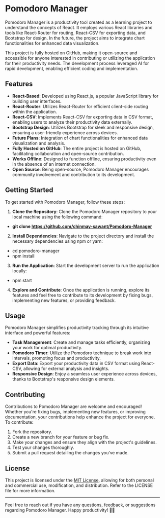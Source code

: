 # Pomodoro Manager

Pomodoro Manager is a productivity tool created as a learning project to understand the concepts of React. It employs various React libraries and tools like React-Router for routing, React-CSV for exporting data, and Bootstrap for design. In the future, the project aims to integrate chart functionalities for enhanced data visualization.

This project is fully hosted on GitHub, making it open-source and accessible for anyone interested in contributing or utilizing the application for their productivity needs. The development process leveraged AI for rapid development, enabling efficient coding and implementation.

## Features
- **React-Based**: Developed using React.js, a popular JavaScript library for building user interfaces.
- **React-Router**: Utilizes React-Router for efficient client-side routing within the application.
- **React-CSV**: Implements React-CSV for exporting data in CSV format, enabling users to analyze their productivity data externally.
- **Bootstrap Design**: Utilizes Bootstrap for sleek and responsive design, ensuring a user-friendly experience across devices.
- **Future Plans**: Integration of chart functionalities for enhanced data visualization and analysis.
- **Fully Hosted on GitHub**: The entire project is hosted on GitHub, facilitating collaboration and open-source contribution.
- **Works Offline**: Designed to function offline, ensuring productivity even in the absence of an internet connection.
- **Open Source**: Being open-source, Pomodoro Manager encourages community involvement and contribution to its development.

## Getting Started
To get started with Pomodoro Manager, follow these steps:

1. **Clone the Repository**: Clone the Pomodoro Manager repository to your local machine using the following command:
- **git clone https://github.com/chinmay-sawant/Pomodoro-Manager**
2. **Install Dependencies**: Navigate to the project directory and install the necessary dependencies using npm or yarn:
-  cd pomodoro-manager
-  npm install
3. **Run the Application**: Start the development server to run the application locally:
-  npm start

4. **Explore and Contribute**: Once the application is running, explore its features and feel free to contribute to its development by fixing bugs, implementing new features, or providing feedback.

## Usage
Pomodoro Manager simplifies productivity tracking through its intuitive interface and powerful features:

- **Task Management**: Create and manage tasks efficiently, organizing your work for optimal productivity.
- **Pomodoro Timer**: Utilize the Pomodoro technique to break work into intervals, promoting focus and productivity.
- **Export Data**: Export your productivity data in CSV format using React-CSV, allowing for external analysis and insights.
- **Responsive Design**: Enjoy a seamless user experience across devices, thanks to Bootstrap's responsive design elements.

## Contributing
Contributions to Pomodoro Manager are welcome and encouraged! Whether you're fixing bugs, implementing new features, or improving documentation, your contributions help enhance the project for everyone. To contribute:

1. Fork the repository.
2. Create a new branch for your feature or bug fix.
3. Make your changes and ensure they align with the project's guidelines.
4. Test your changes thoroughly.
5. Submit a pull request detailing the changes you've made.

## License
This project is licensed under the [MIT License](LICENSE), allowing for both personal and commercial use, modification, and distribution. Refer to the LICENSE file for more information.

---

Feel free to reach out if you have any questions, feedback, or suggestions regarding Pomodoro Manager. Happy productivity! 🍅✨
